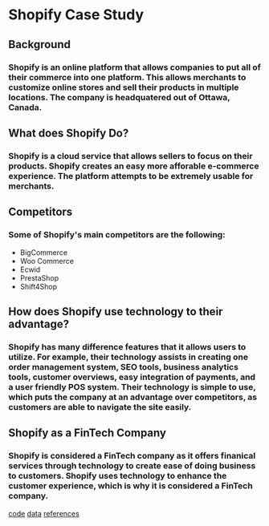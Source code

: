 # Shopify Case Study
## Background
### Shopify is an online platform that allows companies to put all of their commerce into one platform. This allows merchants to customize online stores and sell their products in multiple locations. The company is headquatered out of Ottawa, Canada.
## What does Shopify Do? 
### Shopify is a cloud service that allows sellers to focus on their products. Shopify creates an easy more afforable e-commerce experience. The platform attempts to be extremely usable for merchants.
## Competitors
### Some of Shopify's main competitors are the following: 
* BigCommerce
* Woo Commerce
* Ecwid
* PrestaShop
* Shift4Shop
## How does Shopify use technology to their advantage? 
### Shopify has many difference features that it allows users to utilize. For example, their technology assists in creating one order management system, SEO tools, business analytics tools, customer overviews, easy integration of payments, and a user friendly POS system. Their technology is simple to use, which puts the company at an advantage over competitors, as customers are able to navigate the site easily. 
## Shopify as a FinTech Company
### Shopify is considered a FinTech company as it offers finanical services through technology to create ease of doing business to customers. Shopify uses technology to enhance the customer experience, which is why it is considered a FinTech company. 

[code](code)
[data](data)
[references](references)

